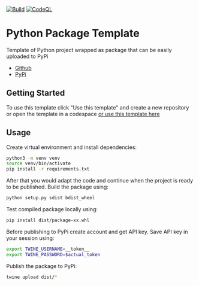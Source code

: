 [![Build](https://github.com/mldxo/python-package-template/actions/workflows/python-app.yml/badge.svg)](https://github.com/mldxo/python-package-template/actions/workflows/python-app.yml)
[![CodeQL](https://github.com/mldxo/python-package-template/actions/workflows/github-code-scanning/codeql/badge.svg)](https://github.com/mldxo/python-package-template/actions/workflows/github-code-scanning/codeql)

# Python Package Template

Template of Python project wrapped as package that can be easily uploaded to PyPi
- [Github](https://github.com/mldxo/python-package-template)
- [PyPi](https://pypi.org/project/python-package-template-mldxo)

## Getting Started

To use this template click "Use this template" and create a new repository or open the template in a codespace [or use this template here](https://github.com/new?template_name=python-package-template&template_owner=mldxo)

## Usage

Create virtual environment and install dependencies:

```bash
python3 -m venv venv
source venv/bin/activate
pip install -r requirements.txt
```

After that you would adapt the code and continue when the project is ready to be published. Build the package using:

```bash
python setup.py sdist bdist_wheel
```

Test compiled package locally using:

```bash
pip install dist/package-xx.whl
```

Before publishing to PyPi create account and get API key.
Save API key in your session using:

```bash
export TWINE_USERNAME=__token__
export TWINE_PASSWORD=$actual_token
```

Publish the package to PyPi:

```bash
twine upload dist/*
```
